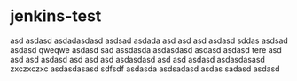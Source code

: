 # jenkins-test
asd
asdasd
asdadasdasd
asdsad
asdada
asd
asd
asd
asdasd
sddas
asdsad
asdasd
qweqwe
asdasd
sad
assdasda
asdasdasd
asdasd
asdasd
tere
asd
asd
asd
asdasd
asd
asd
asd
asdasdasd
asd
asd
asdasd
asdasdasasd
zxczxczxc
asdasdasasd
sdfsdf
asdasda
asdsadasd
asdas
sadasd
asdasd
